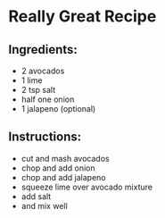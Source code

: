 # Really Great Recipe

## Ingredients:
- 2 avocados
- 1 lime
- 2 tsp salt
- half one onion
- 1 jalapeno (optional)

## Instructions:
- cut and mash avocados
- chop and add onion
- chop and add jalapeno
- squeeze lime over avocado mixture
- add salt
- and mix well
